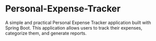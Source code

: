 # Personal-Expense-Tracker
A simple and practical Personal Expense Tracker application built with Spring Boot. This application allows users to track their expenses, categorize them, and generate reports.
